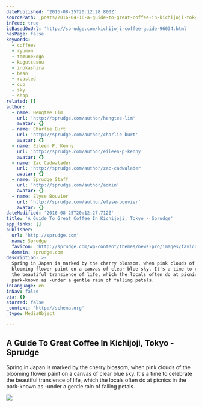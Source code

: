 ```yaml
---
datePublished: '2016-08-25T20:12:28.800Z'
sourcePath: _posts/2016-04-16-a-guide-to-great-coffee-in-kichijoji-tokyo-sprudge.md
inFeed: true
isBasedOnUrl: 'http://sprudge.com/kichijoji-coffee-guide-96034.html'
hasPage: false
keywords:
  - coffees
  - ryumon
  - tomunekogo
  - kugutsusou
  - inokashira
  - bean
  - roasted
  - cup
  - sky
  - shop
related: []
author:
  - name: Hengtee Lim
    url: 'http://sprudge.com/author/hengtee-lim'
    avatar: {}
  - name: Charlie Burt
    url: 'http://sprudge.com/author/charlie-burt'
    avatar: {}
  - name: Eileen P. Kenny
    url: 'http://sprudge.com/author/eileen-p-kenny'
    avatar: {}
  - name: Zac Cadwalader
    url: 'http://sprudge.com/author/zac-cadwalader'
    avatar: {}
  - name: Sprudge Staff
    url: 'http://sprudge.com/author/admin'
    avatar: {}
  - name: Elyse Bouvier
    url: 'http://sprudge.com/author/elyse-bouvier'
    avatar: {}
dateModified: '2016-08-25T20:12:27.712Z'
title: 'A Guide To Great Coffee In Kichijoji, Tokyo - Sprudge'
app_links: []
publisher:
  url: 'http://sprudge.com'
  name: Sprudge
  favicon: 'http://sprudge.com/wp-content/themes/news-pro/images/favicon.ico'
  domain: sprudge.com
description: >-
  Spring in Japan is marked by the cherry blossom, when pink clouds of the
  blooming flower paint on a canvas of clear blue sky. It's a time to celebrate
  the beautiful transience of life, which the locals often do at picnics in the
  park-known as -under a gentle rain of falling petals.
inLanguage: en
inNav: false
via: {}
starred: false
_context: 'http://schema.org'
_type: MediaObject

---
```

<article style=""><h1>A Guide To Great Coffee In Kichijoji, Tokyo - Sprudge</h1><p>Spring in Japan is marked by the cherry blossom, when pink clouds of the blooming flower paint on a canvas of clear blue sky. It's a time to celebrate the beautiful transience of life, which the locals often do at picnics in the park-known as -under a gentle rain of falling petals.</p><img src="http://sprudge.com/wp-content/uploads/2016/03/Sprudge-KichijojiGuide-HengteeLim-21_Kichijoji_Zenon.jpg" /></article>